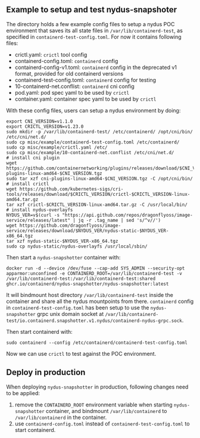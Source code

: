 ## Example to setup and test nydus-snapshoter

The directory holds a few example config files to setup a nydus POC environment that saves its all state files in `/var/lib/containerd-test`, as specified in `containerd-test-config.toml`.
For now it contains following files:

* crictl.yaml: `crictl` tool config
* containerd-config.toml: `containerd` config
* containerd-config-v1.toml: `containerd` config in the deprecated v1 format, provided for old containerd versions
* containerd-test-config.toml: `containerd` config for testing
* 10-containerd-net.conflist: `containerd` cni config
* pod.yaml: pod spec yaml to be used by `crictl`
* container.yaml: container spec yaml to be used by `crictl`

With these config files, users can setup a nydus environment by doing:
```
export CNI_VERSION=v1.1.0
export CRICTL_VERSION=v1.23.0
sudo mkdir -p /var/lib/containerd-test/ /etc/containerd/ /opt/cni/bin/ /etc/cni/net.d/
sudo cp misc/example/containerd-test-config.toml /etc/containerd/
sudo cp misc/example/crictl.yaml /etc/
sudo cp misc/example/10-containerd-net.conflist /etc/cni/net.d/
# install cni plugin
wget https://github.com/containernetworking/plugins/releases/download/$CNI_VERSION/cni-plugins-linux-amd64-$CNI_VERSION.tgz
sudo tar xzf cni-plugins-linux-amd64-$CNI_VERSION.tgz -C /opt/cni/bin/
# install crictl
wget https://github.com/kubernetes-sigs/cri-tools/releases/download/$CRICTL_VERSION/crictl-$CRICTL_VERSION-linux-amd64.tar.gz
tar xzf crictl-$CRICTL_VERSION-linux-amd64.tar.gz -C /usr/local/bin/
# install nydus-overlayfs
NYDUS_VER=v$(curl -s "https://api.github.com/repos/dragonflyoss/image-service/releases/latest" | jq -r .tag_name | sed 's/^v//')
wget https://github.com/dragonflyoss/image-service/releases/download/$NYDUS_VER/nydus-static-$NYDUS_VER-x86_64.tgz
tar xzf nydus-static-$NYDUS_VER-x86_64.tgz
sudo cp nydus-static/nydus-overlayfs /usr/local/sbin/
```

Then start a `nydus-snapshotter` container with:
```
docker run -d --device /dev/fuse --cap-add SYS_ADMIN --security-opt apparmor:unconfined -e CONTAINERD_ROOT=/var/lib/containerd-test -v /var/lib/containerd-test:/var/lib/containerd-test:shared ghcr.io/containerd/nydus-snapshotter/nydus-snapshotter:latest
```
It will bindmount host directory `/var/lib/containerd-test` inside the container and share all the nydus mountpoints from there.
`containerd` config in `containerd-test-config.toml` has been setup to use the `nydus-snapshotter` grpc unix domain socket at `/var/lib/containerd-test/io.containerd.snapshotter.v1.nydus/containerd-nydus-grpc.sock`.

Then start containerd with:
```
sudo containerd --config /etc/containerd/containerd-test-config.toml
```

Now we can use `crictl` to test against the POC environment.

## Deploy in production
When deploying `nydus-snapshotter` in production, following changes need to be applied:
1. remove the `CONTAINERD_ROOT` environment variable when starting `nydus-snapshotter` container, and bindmount `/var/lib/containerd` to `/var/lib/containerd` in the container.
2. use `containerd-config.toml` instead of `containerd-test-config.toml` to start containerd.
